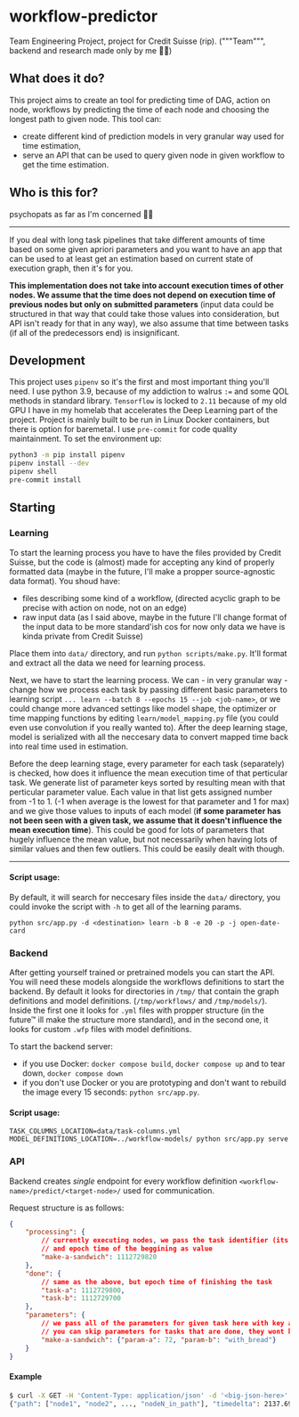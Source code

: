 # workflow-predictor
Team Engineering Project, project for Credit Suisse (rip). ("""Team""", backend and research made only by me 🤷‍♀️)

## What does it do?
This project aims to create an tool for predicting time of DAG, action on node, workflows by predicting the time of each node and choosing the longest path to given node. This tool can:
- create different kind of prediction models in very granular way used for time estimation,
- serve an API that can be used to query given node in given workflow to get the time estimation.

## Who is this for?
psychopats as far as I'm concerned 🤷‍♀️

---

If you deal with long task pipelines that take different amounts of time based on some given apriori parameters and you want to have an app that can be used to at least get an estimation based on current state of execution graph, then it's for you.

**This implementation does not take into account execution times of other nodes. We assume that the time does not depend on execution time of previous nodes but only on submitted parameters** (input data could be structured in that way that could take those values into consideration, but API isn't ready for that in any way), we also assume that time between tasks (if all of the predecessors end) is insignificant.



## Development
This project uses `pipenv` so it's the first and most important thing you'll need. I use python 3.9, because of my addiction to walrus `:=` and some QOL methods in standard library. `Tensorflow` is locked to `2.11` because of my old GPU I have in my homelab that accelerates the Deep Learning part of the project. Project is mainly built to be run in Linux Docker containers, but there is option for baremetal. I use `pre-commit` for code quality maintainment.
To set the environment up:
```bash
python3 -m pip install pipenv
pipenv install --dev
pipenv shell
pre-commit install
```

## Starting
### Learning
To start the learning process you have to have the files provided by Credit Suisse, but the code is (almost) made for accepting any kind of properly formatted data (maybe in the future, I'll make a propper source-agnostic data format). You shoud have:
- files describing some kind of a workflow, (directed acyclic graph to be precise with action on node, not on an edge)
- raw input data (as I said above, maybe in the future I'll change format of the input data to be more standard'ish cos for now only data we have is kinda private from Credit Suisse)

Place them into `data/` directory, and run `python scripts/make.py`. It'll format and extract all the data we need for learning process.

Next, we have to start the learning process. We can - in very granular way - change how we process each task by passing different basic parameters to learning script `... learn --batch 8 --epochs 15 --job <job-name>`, or we could change more advanced settings like model shape, the optimizer or time mapping functions by editing `learn/model_mapping.py` file (you could even use convolution if you really wanted to). After the deep learning stage, model is serialized with all the neccesary data to convert mapped time back into real time used in estimation.

Before the deep learning stage, every parameter for each task (separately) is checked, how does it influence the mean execution time of that perticular task. We generate list of parameter keys sorted by resulting mean with that perticular parameter value. Each value in that list gets assigned number from -1 to 1. (-1 when average is the lowest for that parameter and 1 for max) and we give those values to inputs of each model (**if some parameter has not been seen with a given task, we assume that it doesn't influence the mean execution time**). This could be good for lots of parameters that hugely influence the mean value, but not necessarily when having lots of similar values and then few outliers. This could be easily dealt with though.

---

#### Script usage:
By default, it will search for neccesary files inside the `data/` directory, you could invoke the script with `-h` to get all of the learning params.

`python src/app.py -d <destination> learn -b 8 -e 20 -p -j open-date-card`

### Backend
After getting yourself trained or pretrained models you can start the API. You will need these models alongside the workflows definitions to start the backend. By default it looks for directories in `/tmp/` that contain the graph definitions and model definitions. (`/tmp/workflows/` and `/tmp/models/`). Inside the first one it looks for `.yml` files with propper structure (in the future™ ill make the structure more standard), and in the second one, it looks for custom `.wfp` files with model definitions.

To start the backend server:
- if you use Docker: `docker compose build`, `docker compose up` and to tear down, `docker compose down`
- if you don't use Docker or you are prototyping and don't want to rebuild the image every 15 seconds: `python src/app.py`.

#### Script usage:
`TASK_COLUMNS_LOCATION=data/task-columns.yml MODEL_DEFINITIONS_LOCATION=../workflow-models/ python src/app.py serve`

### API
Backend creates *single* endpoint for every workflow definition `<workflow-name>/predict/<target-node>/` used for communication.

Request structure is as follows:
```json
{
    "processing": {
        // currently executing nodes, we pass the task identifier (its name) as a key
        // and epoch time of the beggining as value
        "make-a-sandwich": 1112729820
    },
    "done": {
        // same as the above, but epoch time of finishing the task
        "task-a": 1112729800,
        "task-b": 1112729700
    },
    "parameters": {
        // we pass all of the parameters for given task here with key as its name and value as its value
        // you can skip parameters for tasks that are done, they wont be used to predict either way
        "make-a-sandwich": {"param-a": 72, "param-b": "with_bread"}
    }
}
```
#### Example
```bash
$ curl -X GET -H 'Content-Type: application/json' -d '<big-json-here>' http://localhost:5000/strategic-flow/predict/reload-b3-tables/
{"path": ["node1", "node2", ..., "nodeN_in_path"], "timedelta": 2137.69420}
```
